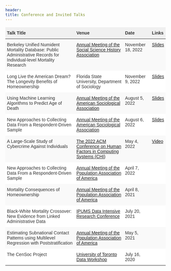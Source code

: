 ```yaml
---
header:
title: Conference and Invited Talks
---
```


<style type="text/css">
.tg  {border-collapse:collapse;border-color:#ccc;border-spacing:0;}
.tg td{background-color:#fff;border-bottom-width:1px;border-color:#ccc;border-style:solid;border-top-width:1px;
  border-width:0px;color:#333;font-family:Arial, sans-serif;font-size:14px;overflow:hidden;padding:10px 5px;
  word-break:normal;}
.tg th{background-color:#f0f0f0;border-bottom-width:1px;border-color:#ccc;border-style:solid;border-top-width:1px;
  border-width:0px;color:#333;font-family:Arial, sans-serif;font-size:14px;font-weight:normal;overflow:hidden;
  padding:10px 5px;word-break:normal;}
.tg .tg-buh4{background-color:#f9f9f9;text-align:left;vertical-align:top}
.tg .tg-fymr{border-color:inherit;font-weight:bold;text-align:left;vertical-align:top}
.tg .tg-0lax{text-align:left;vertical-align:top}
.tg .tg-0pky{border-color:inherit;text-align:left;vertical-align:top}
.tg .tg-btxf{background-color:#f9f9f9;border-color:inherit;text-align:left;vertical-align:top}
</style>
<table class="tg">
<thead>
  <tr>
    <th class="tg-fymr">Talk Title</th>
    <th class="tg-fymr">Venue </th>
    <th class="tg-fymr">Date</th>
    <th class="tg-0lax"><span style="font-weight:bold">Links</span></th>
  </tr>
</thead>
<tbody>
  <tr>
    <td class="tg-buh4"><span style="font-weight:400;font-style:normal">Berkeley Unified Numident Mortality </span>Database: Public Administrative Records for Individual-level Mortality Research</td>
    <td class="tg-buh4"><a href="https://ssha2022.ssha.org/days">Annual Meeting of the Social Science History Association</a></td>
    <td class="tg-buh4">November 18, 2022</td>
    <td class="tg-buh4"><a href="https://www.caseybreen.com/media/talk_slides/breen_goldstein_bunmd_nov18_2022.pdf">Slides</a></td>
  </tr>
  <tr>
    <td class="tg-0lax">Long Live the American Dream? The Longevity Benefits of Homeownership</td>
    <td class="tg-0lax">Florida State University, Department of Sociology </td>
    <td class="tg-0lax">November 9, 2022</td>
    <td class="tg-0lax"><a href="https://www.caseybreen.com/media/talk_slides/breen_homeownership_longevity_nov9_2022.pdf">Slides</a></td>
  </tr>
  <tr>
    <td class="tg-buh4"><span style="font-weight:400;font-style:normal">Using Machine Learning Algorithms to Pre</span>dict Age of Death</td>
    <td class="tg-buh4"><a href="https://www.asanet.org/2022-annual-meeting" target="_blank" rel="noopener noreferrer">Annual Meeting of the American Sociological Association</a></td>
    <td class="tg-buh4">August 5, 2022</td>
    <td class="tg-buh4"> <a href="https://www.caseybreen.com/media/talk_slides/breen_seltzer_machine_learning_mortality_asa2022.pdf">Slides</a></td> 
  </tr>
  <tr>
    <td class="tg-0lax"><span style="font-weight:400;font-style:normal">New Approaches to Collecting Data From </span>a Respondent-Driven Sample</td>
    <td class="tg-0lax"><a href="https://www.asanet.org/2022-annual-meeting" target="_blank" rel="noopener noreferrer">Annual Meeting of the American Sociological Association</a></td>
    <td class="tg-0lax">August 6, 2022</td>
    <td class="tg-0lax"> <a href="https://www.caseybreen.com/media/talk_slides/breen_feehan_rds_multi_asa_2022.pdf">Slides</a></td>
  </tr>
  <tr>
    <td class="tg-buh4"><span style="font-weight:400;font-style:normal">A Large-Scale Study of </span>Cybercrime Against Individuals</td>
    <td class="tg-buh4"><a href="https://chi2022.acm.org/" target="_blank" rel="noopener noreferrer">The 2022 ACM Conference on Human Factors in Computing Systems (CHI)</a></td>
    <td class="tg-buh4">May 4, 2022</td>
    <td class="tg-buh4"><a href="https://www.youtube.com/watch?v=BjrQJc11Isg" target="_blank" rel="noopener noreferrer">Video          </a></td>
  </tr>
  <tr>
    <td class="tg-0pky"><span style="font-weight:400;font-style:normal">New Approaches to Collecting Data From </span>a Respondent-Driven Sample</td>
    <td class="tg-0pky"><a href="https://www.populationassociation.org/paa2022/home">Annual Meeting of the Population Association of America</a></td>
    <td class="tg-0pky">April 7, 2022</td>
    <td class="tg-0lax"></td>
  </tr>
  <tr>
    <td class="tg-buh4">Mortality Consequences of Homeownership</td>
    <td class="tg-buh4"><a href="https://www.populationassociation.org/paa2022/home">Annual Meeting of the Population Association of America</a></td>
    <td class="tg-buh4">April 8, 2021</td>
    <td class="tg-buh4"></td>
  </tr>
  <tr>
    <td class="tg-0lax"><span style="font-weight:400;font-style:normal">Black-White Mortality Crossover: New Evidence from Linked Administrative Data</span></td>
    <td class="tg-0lax"><a href="https://www.ipums.org/research-conference">IPUMS Data Intensive Research Conference</a></td>
    <td class="tg-0lax"><span style="font-weight:400;font-style:normal">July 20, 2021</span></td>
    <td class="tg-0lax"></td>
  </tr>
  <tr>
    <td class="tg-btxf"><span style="font-weight:400;font-style:normal">Estimating Subnational </span>Contact Patterns using Multilevel Regression with Poststratification</td>
    <td class="tg-btxf"><a href="https://www.populationassociation.org/paa2022/home">Annual Meeting of the Population Association of America</a></td>
    <td class="tg-btxf"><span style="font-weight:400;font-style:normal">May 5, 2021</span></td>
    <td class="tg-buh4"></td>
  </tr>
  <tr>
    <td class="tg-0pky">The CenSoc Project</td>
    <td class="tg-0pky"><a href="https://rohanalexander.com/toronto_data_workshop.html">University of Toronto Data Workshop</a></td>
    <td class="tg-0pky">July 16, 2020</td>
    <td class="tg-0lax"></td>
  </tr>
</tbody>
</table>